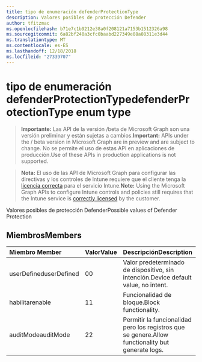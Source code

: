 ```yaml
---
title: tipo de enumeración defenderProtectionType
description: Valores posibles de protección Defender
author: tfitzmac
ms.openlocfilehash: b71e7c1b9212e38a0f208121a7153b1512326a98
ms.sourcegitcommit: 6a82bf240a3cfc0baabd227349e08a08311e3d44
ms.translationtype: MT
ms.contentlocale: es-ES
ms.lasthandoff: 12/18/2018
ms.locfileid: "27339707"
---
```

# <a name="defenderprotectiontype-enum-type"></a><span data-ttu-id="67fa1-103">tipo de enumeración defenderProtectionType</span><span class="sxs-lookup"><span data-stu-id="67fa1-103">defenderProtectionType enum type</span></span>

> <span data-ttu-id="67fa1-104">**Importante:** Las API de la versión /beta de Microsoft Graph son una versión preliminar y están sujetas a cambios.</span><span class="sxs-lookup"><span data-stu-id="67fa1-104">**Important:** APIs under the / beta version in Microsoft Graph are in preview and are subject to change.</span></span> <span data-ttu-id="67fa1-105">No se permite el uso de estas API en aplicaciones de producción.</span><span class="sxs-lookup"><span data-stu-id="67fa1-105">Use of these APIs in production applications is not supported.</span></span>

> <span data-ttu-id="67fa1-106">**Nota:** El uso de las API de Microsoft Graph para configurar las directivas y los controles de Intune requiere que el cliente tenga la [licencia correcta](https://go.microsoft.com/fwlink/?linkid=839381) para el servicio Intune.</span><span class="sxs-lookup"><span data-stu-id="67fa1-106">**Note:** Using the Microsoft Graph APIs to configure Intune controls and policies still requires that the Intune service is [correctly licensed](https://go.microsoft.com/fwlink/?linkid=839381) by the customer.</span></span>

<span data-ttu-id="67fa1-107">Valores posibles de protección Defender</span><span class="sxs-lookup"><span data-stu-id="67fa1-107">Possible values of Defender Protection</span></span>
## <a name="members"></a><span data-ttu-id="67fa1-108">Miembros</span><span class="sxs-lookup"><span data-stu-id="67fa1-108">Members</span></span>
|<span data-ttu-id="67fa1-109">Miembro	</span><span class="sxs-lookup"><span data-stu-id="67fa1-109">Member</span></span>|<span data-ttu-id="67fa1-110">Valor</span><span class="sxs-lookup"><span data-stu-id="67fa1-110">Value</span></span>|<span data-ttu-id="67fa1-111">Descripción</span><span class="sxs-lookup"><span data-stu-id="67fa1-111">Description</span></span>|
|:---|:---|:---|
|<span data-ttu-id="67fa1-112">userDefined</span><span class="sxs-lookup"><span data-stu-id="67fa1-112">userDefined</span></span>|<span data-ttu-id="67fa1-113">0</span><span class="sxs-lookup"><span data-stu-id="67fa1-113">0</span></span>|<span data-ttu-id="67fa1-114">Valor predeterminado de dispositivo, sin intención.</span><span class="sxs-lookup"><span data-stu-id="67fa1-114">Device default value, no intent.</span></span>|
|<span data-ttu-id="67fa1-115">habilitar</span><span class="sxs-lookup"><span data-stu-id="67fa1-115">enable</span></span>|<span data-ttu-id="67fa1-116">1</span><span class="sxs-lookup"><span data-stu-id="67fa1-116">1</span></span>|<span data-ttu-id="67fa1-117">Funcionalidad de bloque.</span><span class="sxs-lookup"><span data-stu-id="67fa1-117">Block functionality.</span></span>|
|<span data-ttu-id="67fa1-118">auditMode</span><span class="sxs-lookup"><span data-stu-id="67fa1-118">auditMode</span></span>|<span data-ttu-id="67fa1-119">2</span><span class="sxs-lookup"><span data-stu-id="67fa1-119">2</span></span>|<span data-ttu-id="67fa1-120">Permitir la funcionalidad pero los registros que se genere.</span><span class="sxs-lookup"><span data-stu-id="67fa1-120">Allow functionality but generate logs.</span></span>|





